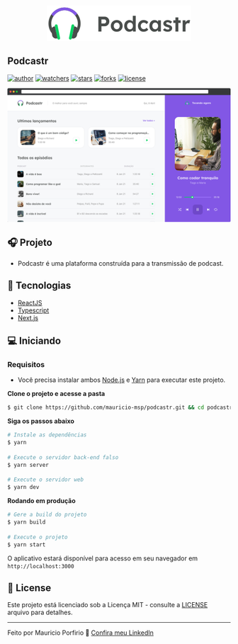 <div align="center">
  <img src=".github/podcastr-logo.svg" alt="Podcastr">
</div>

## Podcastr

[![author](https://img.shields.io/badge/author-mauricioporfirio-blue?style=flat-square)](https://github.com/mauricio-msp)
[![watchers](https://img.shields.io/github/watchers/mauricio-msp/podcastr?style=flat-square)](https://github.com/mauricio-msp/podcastr/watchers)
[![stars](https://img.shields.io/github/stars/mauricio-msp/podcastr?style=flat-square)](https://github.com/mauricio-msp/podcastr/stargazers)
[![forks](https://img.shields.io/github/forks/mauricio-msp/podcastr?style=flat-square)](https://github.com/mauricio-msp/podcastr/network/members)
[![license](https://img.shields.io/badge/license-MIT-blue?style=flat-square)](LICENSE)

![Podcastr preview](.github/project-preview.png)

## 🎧 Projeto 
- Podcastr é uma plataforma construída para a transmissão de podcast.

## 🚀 Tecnologias

- [ReactJS](https://reactjs.org/)
- [Typescript](https://www.typescriptlang.org/)
- [Next.js](https://nextjs.org/)

## 💻 Iniciando

### Requisitos

- Você precisa instalar ambos [Node.js](https://nodejs.org/en/download/) e [Yarn](https://yarnpkg.com/) para executar este projeto.

**Clone o projeto e acesse a pasta**

```bash
$ git clone https://github.com/mauricio-msp/podcastr.git && cd podcastr-next
```

**Siga os passos abaixo**

```bash
# Instale as dependências
$ yarn

# Execute o servidor back-end falso
$ yarn server

# Execute o servidor web
$ yarn dev
```

**Rodando em produção**

```bash
# Gere a build do projeto
$ yarn build

# Execute o projeto
$ yarn start
```

O aplicativo estará disponível para acesso em seu navegador em `http://localhost:3000`

## 📝 License

Este projeto está licenciado sob a Licença MIT - consulte a [LICENSE](LICENSE) arquivo para detalhes.

---

Feito por Mauricio Porfirio 👋 [Confira meu LinkedIn](https://www.linkedin.com/in/mauricio-porfirio-673857105/)

